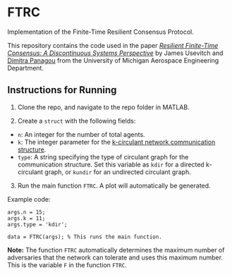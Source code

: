 # FTRC

Implementation of the Finite-Time Resilient Consensus Protocol.

This repository contains the code used in the paper [_Resilient Finite-Time Consensus: A Discontinuous Systems Perspective_](https://arxiv.org/abs/2002.00040) by James Usevitch and [Dimitra Panagou](http://www-personal.umich.edu/~dpanagou/) from the University of Michigan Aerospace Engineering Department.

## Instructions for Running

1. Clone the repo, and navigate to the repo folder in MATLAB. 

2. Create a `struct` with the following fields:
  * `n`: An integer for the number of total agents.
  * `k`: The integer parameter for the [k-circulant network communication structure](https://arxiv.org/abs/1710.01990).
  * `type`: A string specifying the type of circulant graph for the communication structure. Set this variable as `kdir` for a directed k-circulant graph, or `kundir` for an undirected circulant graph.
  
3. Run the main function `FTRC`. A plot will automatically be generated.
  
  
Example code:
  ```
  args.n = 15;
  args.k = 11;
  args.type = 'kdir';
  
  data = FTRC(args); % This runs the main function.
  ```
  
  **Note:** The function `FTRC` automatically determines the maximum number of adversaries that the network can tolerate and uses this maximum number. This is the variable `F` in the function `FTRC`.
